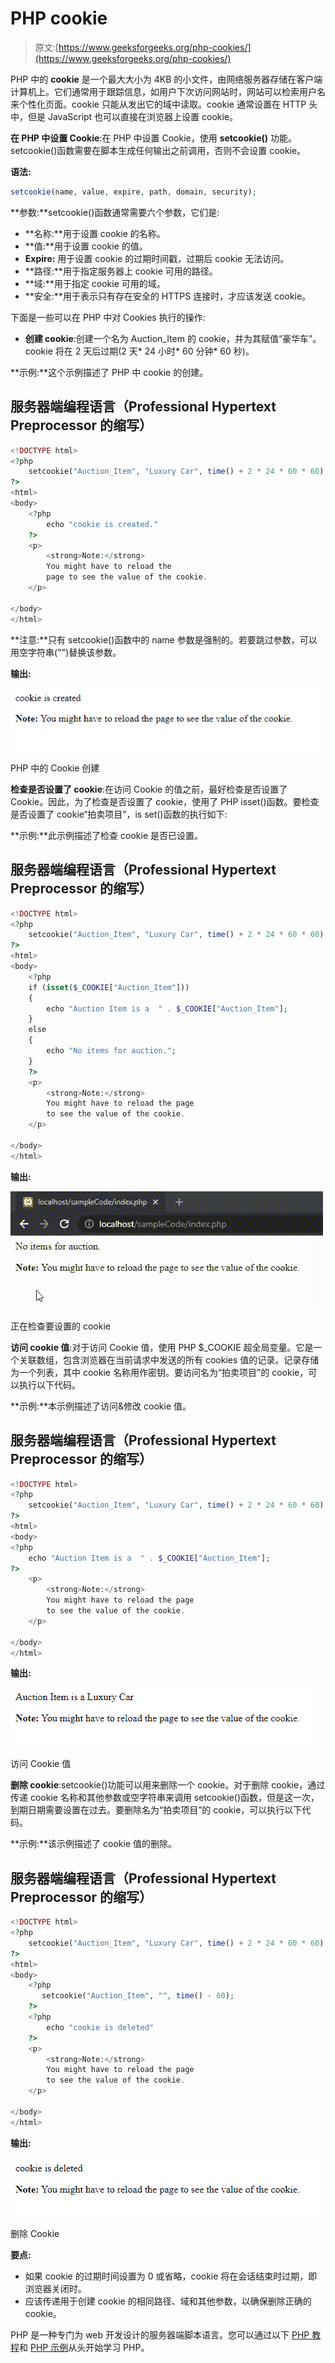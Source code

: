 # PHP cookie

> 原文:[https://www.geeksforgeeks.org/php-cookies/](https://www.geeksforgeeks.org/php-cookies/)

PHP 中的 **cookie** 是一个最大大小为 4KB 的小文件，由网络服务器存储在客户端计算机上。它们通常用于跟踪信息，如用户下次访问网站时，网站可以检索用户名来个性化页面。cookie 只能从发出它的域中读取。cookie 通常设置在 HTTP 头中，但是 JavaScript 也可以直接在浏览器上设置 cookie。

**在 PHP 中设置 Cookie**:在 PHP 中设置 Cookie，使用 **setcookie()** 功能。setcookie()函数需要在脚本生成任何输出之前调用，否则不会设置 cookie。

**语法:**

```php
setcookie(name, value, expire, path, domain, security);
```

**参数:**setcookie()函数通常需要六个参数，它们是:

*   **名称:**用于设置 cookie 的名称。
*   **值:**用于设置 cookie 的值。
*   **Expire:** 用于设置 cookie 的过期时间戳，过期后 cookie 无法访问。
*   **路径:**用于指定服务器上 cookie 可用的路径。
*   **域:**用于指定 cookie 可用的域。
*   **安全:**用于表示只有存在安全的 HTTPS 连接时，才应该发送 cookie。

下面是一些可以在 PHP 中对 Cookies 执行的操作:

*   **创建 cookie**:创建一个名为 Auction_Item 的 cookie，并为其赋值“豪华车”。cookie 将在 2 天后过期(2 天* 24 小时* 60 分钟* 60 秒)。

**示例:**这个示例描述了 PHP 中 cookie 的创建。

## 服务器端编程语言（Professional Hypertext Preprocessor 的缩写）

```php
<!DOCTYPE html>
<?php
    setcookie("Auction_Item", "Luxury Car", time() + 2 * 24 * 60 * 60);
?>
<html>
<body>
    <?php
        echo "cookie is created."
    ?>
    <p>
        <strong>Note:</strong> 
        You might have to reload the 
        page to see the value of the cookie.
    </p>

</body>
</html>
```

**注意:**只有 setcookie()函数中的 name 参数是强制的。若要跳过参数，可以用空字符串("")替换该参数。

**输出:**

![](img/36fa022ed86ccf4f63e15b4e9876a7a0.png)

PHP 中的 Cookie 创建

**检查是否设置了 cookie**:在访问 Cookie 的值之前，最好检查是否设置了 Cookie。因此，为了检查是否设置了 cookie，使用了 PHP isset()函数。要检查是否设置了 cookie“拍卖项目”，is set()函数的执行如下:

**示例:**此示例描述了检查 cookie 是否已设置。

## 服务器端编程语言（Professional Hypertext Preprocessor 的缩写）

```php
<!DOCTYPE html>
<?php
    setcookie("Auction_Item", "Luxury Car", time() + 2 * 24 * 60 * 60);
?>
<html>
<body>
    <?php
    if (isset($_COOKIE["Auction_Item"]))
    {
        echo "Auction Item is a  " . $_COOKIE["Auction_Item"];
    }
    else
    {
        echo "No items for auction.";
    }
    ?>
    <p>
        <strong>Note:</strong>
        You might have to reload the page 
        to see the value of the cookie.
    </p>

</body>
</html>
```

**输出:**

![](img/5ba84fa44c9efd0f5adf2908051e80f7.png)

正在检查要设置的 cookie

**访问 cookie 值**:对于访问 Cookie 值，使用 PHP $_COOKIE 超全局变量。它是一个关联数组，包含浏览器在当前请求中发送的所有 cookies 值的记录。记录存储为一个列表，其中 cookie 名称用作密钥。要访问名为“拍卖项目”的 cookie，可以执行以下代码。

**示例:**本示例描述了访问&修改 cookie 值。

## 服务器端编程语言（Professional Hypertext Preprocessor 的缩写）

```php
<!DOCTYPE html>
<?php
    setcookie("Auction_Item", "Luxury Car", time() + 2 * 24 * 60 * 60);
?>
<html>
<body>
<?php
    echo "Auction Item is a  " . $_COOKIE["Auction_Item"];
?>
    <p>
        <strong>Note:</strong> 
        You might have to reload the page
        to see the value of the cookie.
    </p>

</body>
</html>
```

**输出:**

![](img/0a9461387211b264ade74c2a741f1aaa.png)

访问 Cookie 值

**删除 cookie**:setcookie()功能可以用来删除一个 cookie。对于删除 cookie，通过传递 cookie 名称和其他参数或空字符串来调用 setcookie()函数，但是这一次，到期日期需要设置在过去。要删除名为“拍卖项目”的 cookie，可以执行以下代码。

**示例:**该示例描述了 cookie 值的删除。

## 服务器端编程语言（Professional Hypertext Preprocessor 的缩写）

```php
<!DOCTYPE html>
<?php
    setcookie("Auction_Item", "Luxury Car", time() + 2 * 24 * 60 * 60);
?>
<html>
<body>
    <?php
       setcookie("Auction_Item", "", time() - 60);
    ?>
    <?php
        echo "cookie is deleted"
    ?>
    <p>
        <strong>Note:</strong>
        You might have to reload the page 
        to see the value of the cookie.
    </p>

</body>
</html>
```

**输出:**

![](img/3cfe75cade0f793a2efa0dd35d4e70f6.png)

删除 Cookie

**要点:**

*   如果 cookie 的过期时间设置为 0 或省略，cookie 将在会话结束时过期，即浏览器关闭时。
*   应该传递用于创建 cookie 的相同路径、域和其他参数，以确保删除正确的 cookie。

PHP 是一种专门为 web 开发设计的服务器端脚本语言。您可以通过以下 [PHP 教程](https://www.geeksforgeeks.org/php-tutorials/)和 [PHP 示例](https://www.geeksforgeeks.org/php-examples/)从头开始学习 PHP。